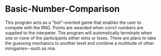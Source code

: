 # Basic-Number-Comparison

This program acts as a "bot"-orented game that enables the user to compete with the RNG. Points are awarded when corrct numbers are supplied to the interpeter. The program will automatically terminate when one or none of the participants either wins or loses. There are plans to take the guessing mechanics to another level and combine a multitude of other minigames--such as mia.
